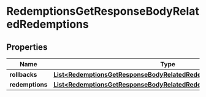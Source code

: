 

# RedemptionsGetResponseBodyRelatedRedemptions


## Properties

| Name | Type | Description |
|------------ | ------------- | ------------- |
|**rollbacks** | [**List&lt;RedemptionsGetResponseBodyRelatedRedemptionsRollbacksItem&gt;**](RedemptionsGetResponseBodyRelatedRedemptionsRollbacksItem.md) |  |
|**redemptions** | [**List&lt;RedemptionsGetResponseBodyRelatedRedemptionsRedemptionsItem&gt;**](RedemptionsGetResponseBodyRelatedRedemptionsRedemptionsItem.md) |  |



